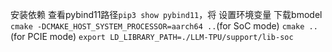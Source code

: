 安装依赖
查看pybind11路径`pip3 show pybind11`，将
设置环境变量
下载bmodel
`cmake -DCMAKE_HOST_SYSTEM_PROCESSOR=aarch64 ..`(for SoC mode)
`cmake ..`(for PCIE mode)
`export LD_LIBRARY_PATH=./LLM-TPU/support/lib-soc`